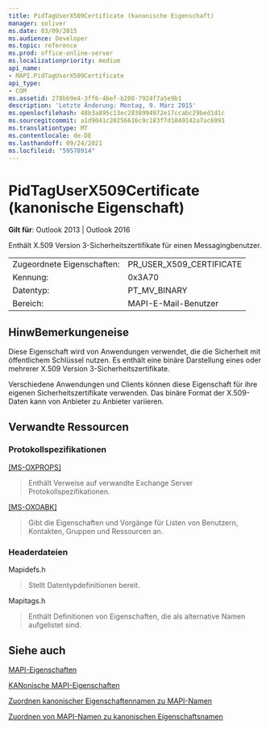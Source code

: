 ```yaml
---
title: PidTagUserX509Certificate (kanonische Eigenschaft)
manager: soliver
ms.date: 03/09/2015
ms.audience: Developer
ms.topic: reference
ms.prod: office-online-server
ms.localizationpriority: medium
api_name:
- MAPI.PidTagUserX509Certificate
api_type:
- COM
ms.assetid: 278bb9e4-3ff6-4bef-b208-7924f7a5e9b1
description: 'Letzte Änderung: Montag, 9. März 2015'
ms.openlocfilehash: 48b3a895c13ec2838994972e17ccabc29bed1d1c
ms.sourcegitcommit: a1d9041c20256616c9c183f7d1049142a7ac6991
ms.translationtype: MT
ms.contentlocale: de-DE
ms.lasthandoff: 09/24/2021
ms.locfileid: "59578914"
---
```

# <a name="pidtaguserx509certificate-canonical-property"></a>PidTagUserX509Certificate (kanonische Eigenschaft)

  
  
**Gilt für**: Outlook 2013 | Outlook 2016 
  
Enthält X.509 Version 3-Sicherheitszertifikate für einen Messagingbenutzer. 
  
|||
|:-----|:-----|
|Zugeordnete Eigenschaften:  <br/> |PR_USER_X509_CERTIFICATE  <br/> |
|Kennung:  <br/> |0x3A70  <br/> |
|Datentyp:  <br/> |PT_MV_BINARY  <br/> |
|Bereich:  <br/> |MAPI-E-Mail-Benutzer  <br/> |
   
## <a name="remarks"></a>HinwBemerkungeneise

Diese Eigenschaft wird von Anwendungen verwendet, die die Sicherheit mit öffentlichem Schlüssel nutzen. Es enthält eine binäre Darstellung eines oder mehrerer X.509 Version 3-Sicherheitszertifikate. 
  
Verschiedene Anwendungen und Clients können diese Eigenschaft für ihre eigenen Sicherheitszertifikate verwenden. Das binäre Format der X.509-Daten kann von Anbieter zu Anbieter variieren. 
  
## <a name="related-resources"></a>Verwandte Ressourcen

### <a name="protocol-specifications"></a>Protokollspezifikationen

[[MS-OXPROPS]](https://msdn.microsoft.com/library/f6ab1613-aefe-447d-a49c-18217230b148%28Office.15%29.aspx)
  
> Enthält Verweise auf verwandte Exchange Server Protokollspezifikationen.
    
[[MS-OXOABK]](https://msdn.microsoft.com/library/f4cf9b4c-9232-4506-9e71-2270de217614%28Office.15%29.aspx)
  
> Gibt die Eigenschaften und Vorgänge für Listen von Benutzern, Kontakten, Gruppen und Ressourcen an.
    
### <a name="header-files"></a>Headerdateien

Mapidefs.h
  
> Stellt Datentypdefinitionen bereit.
    
Mapitags.h
  
> Enthält Definitionen von Eigenschaften, die als alternative Namen aufgelistet sind.
    
## <a name="see-also"></a>Siehe auch



[MAPI-Eigenschaften](mapi-properties.md)
  
[KANonische MAPI-Eigenschaften](mapi-canonical-properties.md)
  
[Zuordnen kanonischer Eigenschaftennamen zu MAPI-Namen](mapping-canonical-property-names-to-mapi-names.md)
  
[Zuordnen von MAPI-Namen zu kanonischen Eigenschaftsnamen](mapping-mapi-names-to-canonical-property-names.md)

